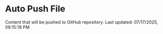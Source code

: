 # Auto Push File

Content that will be pushed to GitHub repository.
Last updated: 07/17/2025, 09:15:18 PM